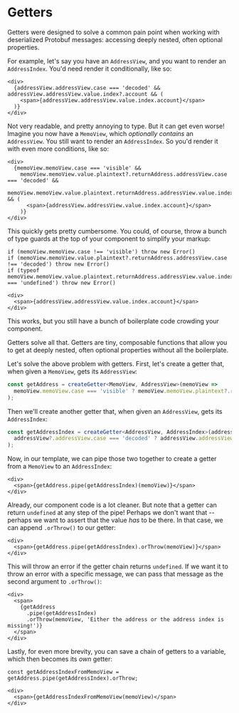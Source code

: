 # Getters

Getters were designed to solve a common pain point when working with deserialized Protobuf messages: accessing deeply nested, often optional properties.

For example, let's say you have an `AddressView`, and you want to render an `AddressIndex`. You'd need render it conditionally, like so:

```tsx
<div>
  {addressView.addressView.case === 'decoded' && addressView.addressView.value.index?.account && (
    <span>{addressView.addressView.value.index.account}</span>
  )}
</div>
```

Not very readable, and pretty annoying to type. But it can get even worse! Imagine you now have a `MemoView`, which _optionally contains_ an `AddressView`. You still want to render an `AddressIndex`. So you'd render it with even more conditions, like so:

```tsx
<div>
  {memoView.memoView.case === 'visible' &&
    memoView.memoView.value.plaintext?.returnAddress.addressView.case === 'decoded' &&
    memoView.memoView.value.plaintext.returnAddress.addressView.value.index?.account && (
      <span>{addressView.addressView.value.index.account}</span>
    )}
</div>
```

This quickly gets pretty cumbersome. You could, of course, throw a bunch of type guards at the top of your component to simplify your markup:

```tsx
if (memoView.memoView.case !== 'visible') throw new Error()
if (memoView.memoView.value.plaintext?.returnAddress.addressView.case !== 'decoded') throw new Error()
if (typeof memoView.memoView.value.plaintext.returnAddress.addressView.value.index?.account === 'undefined') throw new Error()

<div>
  <span>{addressView.addressView.value.index.account}</span>
</div>
```

This works, but you still have a bunch of boilerplate code crowding your component.

Getters solve all that. Getters are tiny, composable functions that allow you to get at deeply nested, often optional properties without all the boilerplate.

Let's solve the above problem with getters. First, let's create a getter that, when given a `MemoView`, gets its `AddressView`:

```ts
const getAddress = createGetter<MemoView, AddressView>(memoView =>
  memoView.memoView.case === 'visible' ? memoView.memoView.plaintext?.returnAddress : undefined,
);
```

Then we'll create another getter that, when given an `AddressView`, gets its `AddressIndex`:

```ts
const getAddressIndex = createGetter<AddressView, AddressIndex>(addressView =>
  addressView?.addressView.case === 'decoded' ? addressView.addressView.value.index : undefined,
);
```

Now, in our template, we can pipe those two together to create a getter from a `MemoView` to an `AddressIndex`:

```tsx
<div>
  <span>{getAddress.pipe(getAddressIndex)(memoView)}</span>
</div>
```

Already, our component code is a lot cleaner. But note that a getter can return `undefined` at any step of the pipe! Perhaps we don't want that -- perhaps we want to assert that the value _has_ to be there. In that case, we can append `.orThrow()` to our getter:

```tsx
<div>
  <span>{getAddress.pipe(getAddressIndex).orThrow(memoView)}</span>
</div>
```

This will throw an error if the getter chain returns `undefined`. If we want it to throw an error with a specific message, we can pass that message as the second argument to `.orThrow()`:

```tsx
<div>
  <span>
    {getAddress
      .pipe(getAddressIndex)
      .orThrow(memoView, 'Either the address or the address index is missing!')}
  </span>
</div>
```

Lastly, for even more brevity, you can save a chain of getters to a variable, which then becomes its _own_ getter:

```tsx
const getAddressIndexFromMemoView = getAddress.pipe(getAddressIndex).orThrow;

<div>
  <span>{getAddressIndexFromMemoView(memoView)</span>
</div>
```
